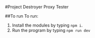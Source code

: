 #Project Destroyer Proxy Tester

##To run
To run:
 1. Install the modules by typing `npm i`.
 2. Run the program by typing `npm run dev`